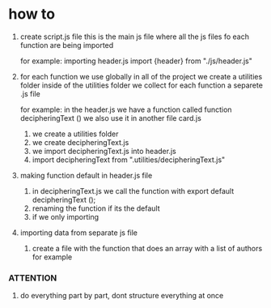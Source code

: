 # how to

1. create script.js file
   this is the main js file where all the js files fo each function are being imported

   for example: importing header.js
   import {header} from "./js/header.js"

2. for each function we use globally in all of the project we create a utilities folder
   inside of the utilities folder we collect for each function a separete .js file

   for example:
   in the header.js we have a function called function decipheringText ()
   we also use it in another file card.js

   1. we create a utilities folder
   2. we create decipheringText.js
   3. we import decipheringText.js into header.js
   4. import decipheringText from ".utilities/decipheringText.js"

3. making function default in header.js file

   1. in decipheringText.js we call the function with
      export default decipheringText ();
   2. renaming the function if its the default
   3. if we only importing

4. importing data from separate js file
   1. create a file with the function that does an array with a list of authors for example

### ATTENTION

1. do everything part by part, dont structure everything at once
